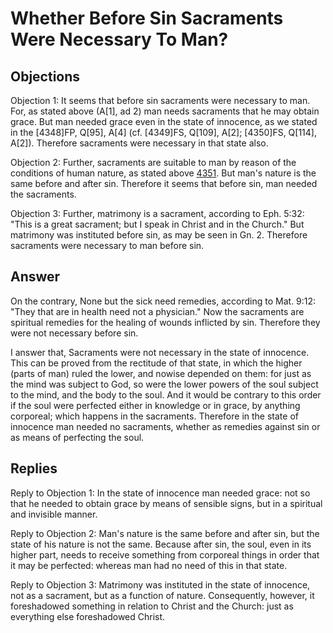 # Whether Before Sin Sacraments Were Necessary To Man?

## Objections

Objection 1: It seems that before sin sacraments were necessary to man. For, as stated above (A[1], ad 2) man needs sacraments that he may obtain grace. But man needed grace even in the state of innocence, as we stated in the [4348]FP, Q[95], A[4] (cf. [4349]FS, Q[109], A[2]; [4350]FS, Q[114], A[2]). Therefore sacraments were necessary in that state also.

Objection 2: Further, sacraments are suitable to man by reason of the conditions of human nature, as stated above [4351](A[1]). But man's nature is the same before and after sin. Therefore it seems that before sin, man needed the sacraments.

Objection 3: Further, matrimony is a sacrament, according to Eph. 5:32: "This is a great sacrament; but I speak in Christ and in the Church." But matrimony was instituted before sin, as may be seen in Gn. 2. Therefore sacraments were necessary to man before sin.

## Answer

On the contrary, None but the sick need remedies, according to Mat. 9:12: "They that are in health need not a physician." Now the sacraments are spiritual remedies for the healing of wounds inflicted by sin. Therefore they were not necessary before sin.

I answer that, Sacraments were not necessary in the state of innocence. This can be proved from the rectitude of that state, in which the higher (parts of man) ruled the lower, and nowise depended on them: for just as the mind was subject to God, so were the lower powers of the soul subject to the mind, and the body to the soul. And it would be contrary to this order if the soul were perfected either in knowledge or in grace, by anything corporeal; which happens in the sacraments. Therefore in the state of innocence man needed no sacraments, whether as remedies against sin or as means of perfecting the soul.

## Replies

Reply to Objection 1: In the state of innocence man needed grace: not so that he needed to obtain grace by means of sensible signs, but in a spiritual and invisible manner.

Reply to Objection 2: Man's nature is the same before and after sin, but the state of his nature is not the same. Because after sin, the soul, even in its higher part, needs to receive something from corporeal things in order that it may be perfected: whereas man had no need of this in that state.

Reply to Objection 3: Matrimony was instituted in the state of innocence, not as a sacrament, but as a function of nature. Consequently, however, it foreshadowed something in relation to Christ and the Church: just as everything else foreshadowed Christ.